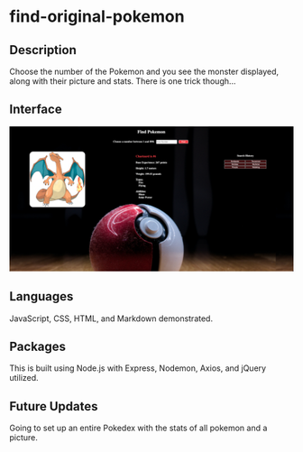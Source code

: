 # find-original-pokemon

## Description

Choose the number of the Pokemon and you see the monster displayed, along with their picture and stats. There is one trick though...

## Interface

![wireframe](./server/public/images/wireframe.png)

## Languages

JavaScript, CSS, HTML, and Markdown demonstrated.

## Packages

This is built using Node.js with Express, Nodemon, Axios, and jQuery utilized.

## Future Updates

Going to set up an entire Pokedex with the stats of all pokemon and a picture.
